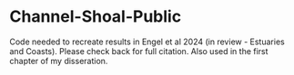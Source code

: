 # Channel-Shoal-Public

Code needed to recreate results in Engel et al 2024 (in review - Estuaries and Coasts). Please check back for full citation. Also used in the first chapter of my disseration. 
